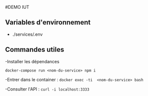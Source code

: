 #DEMO IUT

## Variables d'environnement 
- ./services/.env

## Commandes utiles

-Installer les dépendances 

`docker-compose run <nom-du-service> npm i`

-Entrer dans le container :
`docker exec -ti  <nom-du-service> bash`

-Consulter l'API :
`curl -i localhost:3333`

